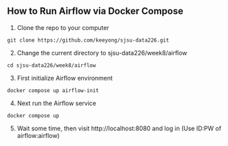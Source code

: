 ## How to Run Airflow via Docker Compose

1. Clone the repo to your computer
```
git clone https://github.com/keeyong/sjsu-data226.git
```
2. Change the current directory to sjsu-data226/week8/airflow
```
cd sjsu-data226/week8/airflow
```
3. First initialize Airflow environment
```
docker compose up airflow-init
```
4. Next run the Airflow service
```
docker compose up
```
5. Wait some time, then visit http://localhost:8080 and log in (Use ID:PW of airflow:airflow)
